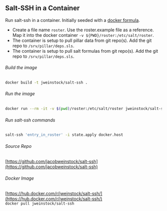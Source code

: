 ## Salt-SSH in a Container
Run salt-ssh in a container. Initially seeded with a [docker formula](https://github.com/salt-formulas/salt-formula-docker.git).
* Create a file name `roster`. Use the roster.example file as a reference. Map it into the docker container `-v ${PWD}/roster:/etc/salt/roster`.
* The container is setup to pull pillar data from git repo(s). Add the git repo to `/srv/pillar/deps.sls`.
* The container is setup to pull salt formulas from git repo(s). Add the git repo to `/srv/pillar/deps.sls`.

###### Build the image
```bash
docker build -t jweinstock/salt-ssh .
```
###### Run the image
```bash
docker run --rm -it -v $(pwd)/roster:/etc/salt/roster jweinstock/salt-ssh
```
###### Run salt-ssh commands
```sh
salt-ssh 'entry_in_roster' -i state.apply docker.host
```     

###### Source Repo
[https://github.com/jacobweinstock/salt-ssh](https://github.com/jacobweinstock/salt-ssh)

###### Docker Image
[https://hub.docker.com/r/jweinstock/salt-ssh/](https://hub.docker.com/r/jweinstock/salt-ssh/)    
`docker pull jweinstock/salt-ssh`
